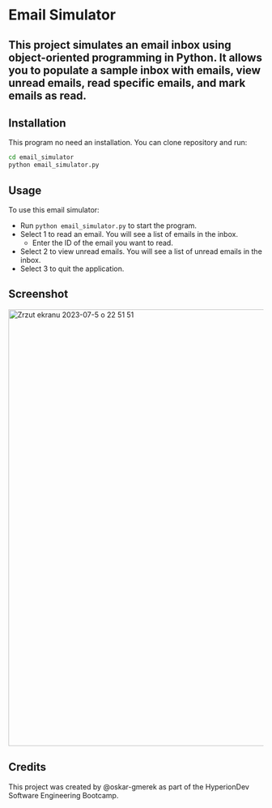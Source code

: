 # Email Simulator
This project simulates an email inbox using object-oriented programming in Python. It allows you to populate a sample inbox with emails, view unread emails, read specific emails, and mark emails as read.
---

## Installation
This program no need an installation. You can clone repository and run:
```bash
cd email_simulator
python email_simulator.py
```

## Usage
To use this email simulator:

- Run `python email_simulator.py` to start the program.
- Select 1 to read an email. You will see a list of emails in the inbox.
  - Enter the ID of the email you want to read.
- Select 2 to view unread emails. You will see a list of unread emails in the inbox.
- Select 3 to quit the application.
 
## Screenshot
<img width="861" alt="Zrzut ekranu 2023-07-5 o 22 51 51" src="https://github.com/oskar-gmerek/finalCapstone/assets/53402105/81b01fda-59ac-4700-a418-127aa4955eda">


## Credits
This project was created by @oskar-gmerek as part of the HyperionDev Software Engineering Bootcamp.
